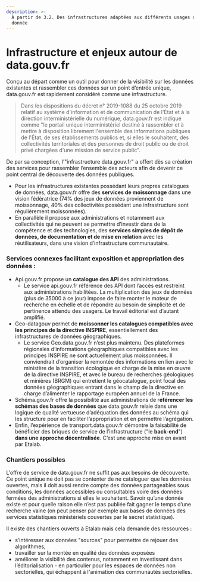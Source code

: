 ```yaml
---
description: >-
  À partir de 3.2. Des infrastructures adaptées aux différents usages de la
  donnée
---
```


# Infrastructure et enjeux autour de data.gouv.fr

Conçu au départ comme un outil pour donner de la visibilité sur les données existantes et rassembler ces données sur un point d’entrée unique, data.gouv.fr est rapidement considéré comme une infrastructure.

> Dans les dispositions du décret n° 2019-1088 du 25 octobre 2019 relatif au système d'information et de communication de l'État et à la direction interministérielle du numérique, data.gouv.fr est indiqué comme "le portail unique interministériel destiné à rassembler et à mettre à disposition librement l'ensemble des informations publiques de l'État, de ses établissements publics et, si elles le souhaitent, des collectivités territoriales et des personnes de droit public ou de droit privé chargées d'une mission de service public".

De par sa conception, l’"infrastructure data.gouv.fr" a offert dès sa création des services pour rassembler l’ensemble des acteurs afin de devenir ce point central de découverte des données publiques. 

* Pour les infrastructures existantes possédant leurs propres catalogues de données, data.gouv.fr offre des **services de moissonnage** dans une vision fédératrice \(74% des jeux de données proviennent de moissonnage, 40% des collectivités possédant une infrastructure sont régulièrement moissonnées\). 
* En parallèle il propose aux administrations et notamment aux collectivités qui ne peuvent se permettre d’investir dans de la compétence et des technologies, des **services simples de dépôt de données, de documentation et de mise en relation** avec les réutilisateurs, dans une vision d’infrastructure communautaire.

### Services connexes facilitant exposition et appropriation des données :

* Api.gouv.fr propose un **catalogue des API** des administrations. 
  * Le service api.gouv.fr référence des API dont l’accès est restreint aux administrations habilitées. La multiplication des jeux de données \(plus de 35000 à ce jour\) impose de faire monter le moteur de recherche en échelle et de répondre au besoin de simplicité et de pertinence attendu des usagers. Le travail éditorial est d’autant amplifié.
* Geo-datagouv permet de **moissonner les catalogues compatibles avec les principes de la directive INSPIRE**, essentiellement des infrastructures de données géographiques.
  * Le service Geo.data.gouv.fr n’est plus maintenu. Des plateformes régionales d’informations géographiques compatibles avec les principes INSPIRE ne sont actuellement plus moissonnées. Il conviendrait d’organiser la remontée des informations en lien avec le ministère de la transition écologique en charge de la mise en œuvre de la directive INSPIRE, et avec le bureau de recherches géologiques et minières \(BRGM\) qui entretient le géocatalogue, point focal des données géographiques entrant dans le champ de la directive en charge d’alimenter le rapportage européen annuel de la France.
* Schéma.gouv.fr offre la possibilité aux administrations de r**éférencer les schémas des bases de données** que data.gouv.fr relaie dans une logique de qualité vertueuse d’adéquation des données au schéma qui les structure pour en faciliter l’appropriation et en permettre l’agrégation.
* Enfin, l’expérience de transport.data.gouv.fr démontre la faisabilité de bénéficier des briques de service de l’infrastructure \("le **back-end**"\) **dans une approche décentralisée**. C’est une approche mise en avant par Etalab.

### Chantiers possibles

L’offre de service de data.gouv.fr ne suffit pas aux besoins de découverte. Ce point unique ne doit pas se contenter de ne cataloguer que les données ouvertes, mais il doit aussi rendre compte des données partageables sous conditions, les données accessibles ou consultables voire des données fermées des administrations si elles le souhaitent. Savoir qu’une donnée existe et pour quelle raison elle n’est pas publiée fait gagner le temps d’une recherche vaine \(on peut penser par exemple aux bases de données des services statistiques ministériels couvertes par le secret statistique\).

Il existe des chantiers ouverts à Etalab mais cela demande des ressources : 

* s’intéresser aux données "sources" pour permettre de rejouer des algorithmes, 
* travailler sur la montée en qualité des données exposées
* améliorer la visibilité des contenus, notamment en investissant dans l’éditorialisation - en particulier pour les espaces de données non sectorielles, qui échappent à l'animation des communautés sectorielles. 

